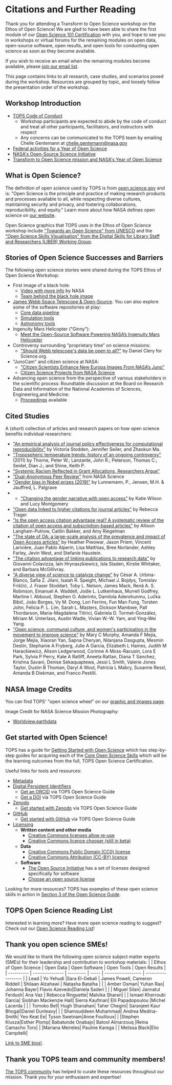 # Citations and Further Reading

Thank you for attending a Transform to Open Science workshop on the Ethos of Open Science! We are glad to have been able to share the first module of our [Open Science 101 Certification](https://github.com/nasa/Transform-to-Open-Science/tree/main/docs/Area2_Capacity_Sharing/Open-Science-101) with you, and hope to see you in workshops or virtual forums for the remaining modules on open data, open-source software, open results, and open tools for conducting open science as soon as they become available. 

If you wish to receive an email when the remaining modules become available, please [join our email list](https://docs.google.com/forms/d/e/1FAIpQLSeb_6PdbaPYFcVwXWgMJ053Q_pF2rW2YOu51Qmrh5nWaRYc7Q/viewform).

This page contains links to all research, case studies, and scenarios posed during the workshop. Resources are grouped by topic, and loosely follow the presentation order of the workshop. 

## Workshop Introduction

* [TOPS Code of Conduct](/About/CODE_OF_CONDUCT.md)
     * Workshop participants are expected to abide by the code of conduct and treat all other participants, facilitators, and instructors with respect
     * Any concerns can be communicated to the TOPS team by emailing Chelle Gentemann at chelle.gentemann@nasa.gov
* [Federal activities for a Year of Open Science](https://open.science.gov/)
* [NASA's Open-Source Science Initiative](https://science.nasa.gov/open-science-overview)
* [Transform to Open Science mission and NASA's Year of Open Science](https://nasa.github.io/Transform-to-Open-Science/)


## What is Open Science? 

The definition of open science used by TOPS is from [open.science.gov](https://open.science.gov/) and is:
"Open Science is the principle and practice of making research products and processes available to all, while respecting diverse cultures, maintaining security and privacy, and fostering collaborations, reproducibility, and equity." 
Learn more about how NASA defines open science on [our website](https://nasa.github.io/Transform-to-Open-Science/what-is-open-science/).

Open Science graphics that TOPS uses in the Ethos of Open Science workshop include ["Towards an Open Science" from UNESCO](https://www.scientificinfographics.com/21-towards-an-open-science) and the ["Open Science Skills Visualisation" from the Digital Skills for Library Staff and Researchers (LIBER) Working Group](https://zenodo.org/record/3702401#.Y-_S1uzMKW0).

## Stories of Open Science Successes and Barriers
The following open science stories were shared during the TOPS Ethos of Open Science Workshop:
* First image of a black hole: 
     * [Video with more info](https://www.nasa.gov/ames/ocs/summerseries/19/katie-bouman) by NASA 
     * [Team behind the black hole image](https://www.huffpost.com/entry/photo-woman-researcher-black-hole_n_5cae82e7e4b0a983fce3e5ad)
* [James Webb Space Telescope & Open-Source](https://github.blog/2022-01-18-how-open-source-is-supporting-nasas-new-eyes-in-space/). You can also explore some of the software repositories at play:
     * [Core data pipeline](https://github.com/spacetelescope/jwst)
     * [Simulation tools](https://github.com/spacetelescope/webbpsf) 
     * [Astronomy tools](https://github.com/spacetelescope/jdaviz)
* Ingenuity Mars Helicopter ("Ginny"):
     * [Meet the Open-Source Software Powering NASA’s Ingenuity Mars Helicopter](https://www.nasa.gov/feature/jpl/meet-the-open-source-software-powering-nasa-s-ingenuity-mars-helicopter)
* Controversy surrounding "proprietary time" on science missions: 
     * ["Should Webb telescope's data be open to all?"](https://www.science.org/content/article/should-webb-telescope-s-data-be-open-all) by Daniel Clery for Science.org.
* "JunoCam" and citizen science at NASA:
     * ["Citizen Scientists Enhance New Europa Images From NASA’s Juno"](https://www.nasa.gov/feature/jpl/citizen-scientists-enhance-new-europa-images-from-nasa-s-juno) 
     * [Citizen Science Projects from NASA Science](https://science.nasa.gov/citizenscience)
* Advancing open science from the perspective of various stakeholders in the scientific process: Roundtable discussion at the Board on Research Data and Information of the National Academies of Sciences, Engineering,and Medicine:
     * [Proceedings](https://nap.nationalacademies.org/catalog/25725/advancing-open-science-practices-stakeholder-perspectives-on-incentives-and-disincentives) available 

## Cited Studies 
A (short) collection of articles and research papers on how open science benefits individual researchers:
* ["An empirical analysis of journal policy effectiveness for computational reproducibility"](https://www.pnas.org/doi/full/10.1073/pnas.1708290115) by Victoria Stodden, Jennifer Seiler, and Zhaokun Ma.
* ["Tropospheric temperature trends: history of an ongoing controversy"](https://digitalcommons.unl.edu/cgi/viewcontent.cgi?article=1318&context=usdeptcommercepub) (2011) by Thorne, Peter W.; Lanzante, John R.; Peterson, Thomas C.; Seidel, Dian J.; and Shine, Keith P.
* ["Systemic Racism Reflected in Grant Allocations, Researchers Argue"](https://physics.aps.org/articles/v15/173)
* ["Dual-Anonymous Peer Review"](https://science.nasa.gov/researchers/dual-anonymous-peer-review) from NASA Science
* ["Gender bias in Nobel prizes (2019)"](https://www.nature.com/articles/s41599-019-0256-3) by Lunnemann, P., Jensen, M.H. & Jauffred, L.  Palgrave
* * ["Changing the gender narrative with open access"](https://blogs.lse.ac.uk/impactofsocialsciences/2022/07/14/changing-the-gender-narrative-with-open-access/) by Katie Wilson and Lucy Montgomery
* ["Open data linked to higher citations for journal articles"](https://www.chemistryworld.com/news/open-data-linked-to-higher-citations-for-journal-articles/3010723.article) by Rebecca Trager
* ["Is the open access citation advantage real? A systematic review of the citation of open access and subscription-based articles"](https://journals.plos.org/plosone/article?id=10.1371/journal.pone.0253129) by Allison Langham-Putrow, Caitlin Bakker, and Amy Riegelman
* ["The state of OA: a large-scale analysis of the prevalence and impact of Open Access articles"](https://peerj.com/articles/4375/) by Heather Piwowar, Jason Priem, Vincent Larivière, Juan Pablo Alperin, Lisa Matthias, Bree Norlander, Ashley Farley, Jevin West, and Stefanie Haustein.
* ["The citation advantage of linking publications to research data"](https://journals.plos.org/plosone/article?id=10.1371/journal.pone.0230416) by Giovanni Colavizza, Iain Hrynaszkiewicz, Isla Staden, Kirstie Whitaker, and Barbara McGillivray.
* ["A diverse view of science to catalyze change"](https://www.nature.com/articles/s41557-020-0529-x) by César A. Urbina-Blanco, Safia Z. Jilani, Isaiah R. Speight, Michael J. Bojdys, Tomislav Friščić, J. Fraser Stoddart, Toby L. Nelson, James Mack, Renã A. S. Robinson, Emanuel A. Waddell, Jodie L. Lutkenhaus, Murrell Godfrey, Martine I. Abboud, Stephen O. Aderinto, Damilola Aderohunmu, Lučka Bibič, João Borges, Vy M. Dong, Lori Ferrins, Fun Man Fung, Torsten John, Felicia P. L. Lim, Sarah L. Masters, Dickson Mambwe, Pall Thordarson, Maria-Magdalena Titirici, Gabriela D. Tormet-González, Miriam M. Unterlass, Austin Wadle, Vivian W.-W. Yam, and Ying-Wei Yang.
* ["Open science, communal culture, and women's participation in the movement to improve science"](https://pubmed.ncbi.nlm.nih.gov/32929006/)  by Mary C Murphy, Amanda F Mejia, Jorge Mejia, Xiaoran Yan, Sapna Cheryan, Nilanjana Dasgupta, Mesmin Destin, Stephanie A Fryberg, Julie A Garcia, Elizabeth L Haines, Judith M Harackiewicz, Alison Ledgerwood, Corinne A Moss-Racusin, Lora E Park, Sylvia P Perry, Kate A Ratliff, Aneeta Rattan, Diana T Sanchez, Krishna Savani, Denise Sekaquaptewa, Jessi L Smith, Valerie Jones Taylor, Dustin B Thoman, Daryl A Wout, Patricia L Mabry, Susanne Ressl, Amanda B Diekman, and Franco Pestilli.

## NASA Image Credits
You can find TOPS' "open science wheel" on our [graphic and images page](/Organizing_OS_Activities/branding_and_graphics/readme.md).  

Image Credit for NASA Science Mission Photography:
* [Worldview.earthdata](https://worldview.earthdata.nasa.gov/)

## Get started with Open Science!

TOPS has a guide for [Getting Started with Open Science](/Open_Science_Cookbook/Your_Open_Science_Journey.md) which has step-by-step guides for acquiring each of the [Core Open Science Skills](https://nasa.github.io/Transform-to-Open-Science-Book/Open_Science_Cookbook/Your_Open_Science_Journey.html#section-1-core-open-science-skills) which will be the learning outcomes from the full, TOPS Open Science Certification.

Useful links for tools and resources:
* [Metadata](https://guides.lib.unc.edu/metadata/definition)
* [Digital Persistent Identifiers](https://sis.web.cern.ch/submit-and-publish/persistent-identifiers/what-are-pids#)
     * [Get an ORCID](https://nasa.github.io/Transform-to-Open-Science-Book/Open_Science_Cookbook/Your_Open_Science_Journey.html#get-an-orcid) via TOPS Open Science Guide
     * [Get a DOI](https://nasa.github.io/Transform-to-Open-Science-Book/Open_Science_Cookbook/Your_Open_Science_Journey.html#assign-a-doi) via TOPS Open Science Guide
* [Zenodo](https://about.zenodo.org) 
     * [Get started with Zenodo](https://nasa.github.io/Transform-to-Open-Science-Book/Open_Science_Cookbook/Your_Open_Science_Journey.html#get-a-zenodo-account) via TOPS Open Science Guide
* [GitHub](https://github.io)
     * [Get started with GitHub](https://nasa.github.io/Transform-to-Open-Science-Book/Open_Science_Cookbook/Your_Open_Science_Journey.html#get-a-github) via TOPS Open Science Guide
* [Licensing](http://blog.psyarxiv.com/2018/05/14/licensing-work-psyarxiv/)
     * **Written content and other media** 
          * [Creative Commons licenses allow re-use](https://creativecommons.org/)
          * [Creative Commons licence chooser (still in beta)](https://chooser-beta.creativecommons.org)
     * **Data**
          * [Creative Commons Public Domain (CC0) license](https://creativecommons.org/publicdomain/zero/1.0/) 
          * [Creative Commons Attribution (CC-BY) licence](https://creativecommons.org/licenses/by/4.0/?ref=chooser-v1)
     * **Software**
          * [The Open Source Initiative](https://opensource.org/licenses) has a set of licenses designed specifically for software
          * [Choose an open source license](https://choosealicense.com)

Looking for more resources? TOPS has examples of these open science skills in action in [Section 3 of the Open Science Guide](https://nasa.github.io/Transform-to-Open-Science-Book/Open_Science_Cookbook/Your_Open_Science_Journey.html#section-3-open-science-at-work).

## TOPS Open Science Reading List

Interested in learning more? Have more open science reading to suggest? Check out our [Open Science Reading List](/Open_Science_Cookbook/reading_list.md)! 

## Thank you open science SMEs!
We would like to thank the following open science subject matter experts (SMEs) for their leadership and contribution to workshop materials:
|            | Ethos of Open Science | Open Data | Open Software | Open Tools | Open Results |
| ---------- | --------------- | --------- | ----- | ------------------ | ------------------ |
| Lead       | Yo Yehudi       |Sara El-Gebali | James Powell, Cameron Riddell | Shilaan Alzahawi | Natasha Batalha |
|  | Amber Osman| Yuhan Rao| Johanna Bayer| Flavio Azevedo|Daniela Saderi |
|  | Miguel Silan| Jannatul Ferdush| Ana Vaz | Rebecca Ringuette| Malvika Sharan|
|  | Ismael Kherroubi Garcia| Siobhan Mackenzie Hall| Sierra Kaufman| Elli Papadopoulou |Michel Lacerda |
|  | Tomoko Bell| Hugh Shanahan| Taher Chegini| Saranjeet Kaur Bhogal|Daniel Dunleavy|
|  | Shamsuddeen Muhammad| Andrea Medina-Smith| Yeo Keat Ee| Tyson Swetnam|Anne Fouilloux|
|  |Stephen Klusza|Esther Plomp| Babatunde Onabajo| Batool Almarzouq |Reina Camacho Toro|
|  |Mariana Meireles| Pauline Karega |      | Melissa Black|Elio Campitelli|

[Link to SME bios!](https://github.com/nasa/Transform-to-Open-Science/blob/main/docs/Area2_Capacity_Sharing/Open-Science-101/curriculum_leads.md#2022-tops-curricula-module-leads).

## Thank you TOPS team and community members!
[The TOPS community](https://github.com/nasa/Transform-to-Open-Science#contributors-) has helped to curate these resources throughout our mission. Thank you for your enthusiasm and expertise! 
